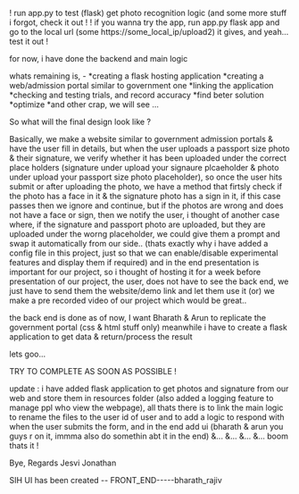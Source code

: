 ! run app.py to test (flask) get photo recognition logic (and some more stuff i forgot, check it out !
! if you wanna try the app, run app.py flask app and go to the local url (some https://some_local_ip/upload2) it gives, and yeah... test it out !

for now, i have done the backend and main logic

whats remaining is, -
*creating a flask hosting application
*creating a web/admission portal similar to government one
*linking the application
*checking and testing trials, and record accuracy
*find beter solution
*optimize
\*and other crap, we will see ...

So what will the final design look like ?

Basically, we make a website similar to government admission portals & have the user fill in details,
but when the user uploads a passport size photo & their signature, we verify whether it has been uploaded under the correct place holders (signature under upload your signaure plcaeholder & photo under upload your passport size photo placeholder),
so once the user hits submit or after uploading the photo, we have a method that firtsly check if the photo has a face in it & the signature photo has a sign in it, if this case passes then we ignore and continue, but if the photos are wrong and does not have a face or sign, then we notify the user, i thought of another case where, if the signature and passport photo are uploaded, but they are uploaded under the worng placeholder, we could give them a prompt and swap it automatically from our side.. (thats exactly why i have added a config file in this project, just so that we can enable/disable experimental features and display them if required)
and in the end presentation is important for our project,
so i thought of hosting it for a week before presentation of our project,
the user, does not have to see the back end, we just have to send them the website/demo link and let them use it (or) we make a pre recorded video of our project which would be great..

the back end is done as of now, I want Bharath & Arun to replicate the government portal (css & html stuff only) meanwhile i have to create a flask application to get data & return/process the result

lets goo...

TRY TO COMPLETE AS SOON AS POSSIBLE !

update :
i have added flask application to get photos and signature from our web and store them in resources folder (also added a logging feature to manage ppl who view the webpage), all thats there is to link the main logic to rename the files to the user id of user and to add a logic to respond with when the user submits the form, and in the end add ui (bharath & arun you guys r on it, immma also do somethin abt it in the end) &... &... &... &... boom thats it !

Bye,
Regards Jesvi Jonathan



SIH UI has been created -- FRONT_END-----bharath_rajiv

